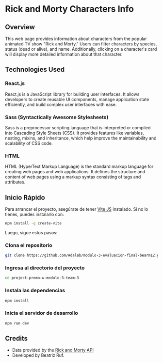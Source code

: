 # Rick and Morty Characters Info

## Overview

This web page provides information about characters from the popular animated TV show "Rick and Morty." Users can filter characters by species, status (dead or alive), and name. Additionally, clicking on a character's card will display more detailed information about that character.

## Technologies Used

### React.js

React.js is a JavaScript library for building user interfaces. It allows developers to create reusable UI components, manage application state efficiently, and build complex user interfaces with ease.

### Sass (Syntactically Awesome Stylesheets)

Sass is a preprocessor scripting language that is interpreted or compiled into Cascading Style Sheets (CSS). It provides features like variables, nesting, mixins, and inheritance, which help improve the maintainability and scalability of CSS code.

### HTML

HTML (HyperText Markup Language) is the standard markup language for creating web pages and web applications. It defines the structure and content of web pages using a markup syntax consisting of tags and attributes.

## Inicio Rápido

Para arrancar el proyecto, asegúrate de tener [Vite JS](https://vitejs.dev/) instalado. Si no lo tienes, puedes instalarlo con:

```bash
npm install -g create-vite
```

Luego, sigue estos pasos:

### Clona el repositorio

```bash
git clone https://github.com/Adalab/modulo-3-evaluacion-final-bearm12.git
```

### Ingresa al directorio del proyecto

```bash
cd project-promo-w-module-3-team-3
```

### Instala las dependencias

```bash
npm install
```

### Inicia el servidor de desarrollo

```bash
npm run dev
```

## Credits

- Data provided by the [Rick and Morty API](https://rickandmortyapi.com/)
- Developed by Beatriz Ruf.
